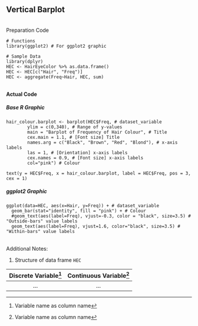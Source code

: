 ## Vertical Barplot
</br>Preparation Code
```
# Functions
library(ggplot2) # For ggplot2 graphic

# Sample Data
library(dplyr)
HEC <- HairEyeColor %>% as.data.frame()
HEC <- HEC[c("Hair", "Freq")]
HEC <- aggregate(Freq~Hair, HEC, sum)
```
</br>**Actual Code**
##### Base R Graphic
```
hair_colour.barplot <- barplot(HEC$Freq, # dataset_variable
        ylim = c(0,340), # Range of y-values
        main = "Barplot of Frequency of Hair Colour", # Title
        cex.main = 1.1, # [Font size] Title
        names.arg = c("Black", "Brown", "Red", "Blond"), # x-axis labels
        las = 1, # [Orientation] x-axis labels
        cex.names = 0.9, # [Font size] x-axis labels
        col="pink") # Colour

text(y = HEC$Freq, x = hair_colour.barplot, label = HEC$Freq, pos = 3, cex = 1)
```
##### ggplot2 Graphic
```
ggplot(data=HEC, aes(x=Hair, y=Freq)) + # dataset_variable
  geom_bar(stat="identity", fill = "pink") + # Colour
  #geom_text(aes(label=Freq), vjust=-0.3, color = "black", size=3.5) # "Outside-bars" value labels
  geom_text(aes(label=Freq), vjust=1.6, color="black", size=3.5) # "Within-bars" value labels
```
</br>Additional Notes:
1. Structure of data frame `HEC`

| Discrete Variable[^1] | Continuous Variable[^1] |
| :---: | :---: |
| ... | ... |

[^1]: Variable name as column name
